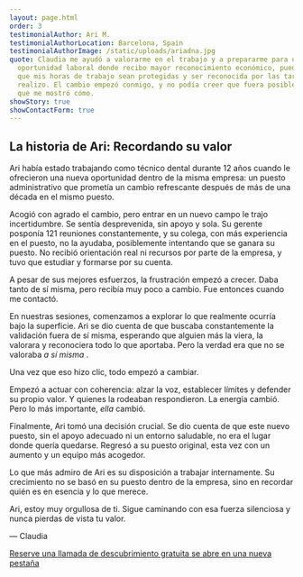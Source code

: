 ```yaml
---
layout: page.html
order: 3
testimonialAuthor: Ari M.
testimonialAuthorLocation: Barcelona, Spain
testimonialAuthorImage: /static/uploads/ariadna.jpg
quote: Claudia me ayudó a valorarme en el trabajo y a prepararme para una mejor
  oportunidad laboral donde recibo mayor reconocimiento económico, puedo hacer
  que mis horas de trabajo sean protegidas y ser reconocida por las tareas que
  realizo. El cambio empezó conmigo, y no podía creer que fuera posible hasta
  que me mostró cómo.
showStory: true
showContactForm: true
---
```

## La historia de Ari: Recordando su valor

Ari había estado trabajando como técnico dental durante 12 años cuando le ofrecieron una nueva oportunidad dentro de la misma empresa: un puesto administrativo que prometía un cambio refrescante después de más de una década en el mismo puesto.

Acogió con agrado el cambio, pero entrar en un nuevo campo le trajo incertidumbre. Se sentía desprevenida, sin apoyo y sola. Su gerente posponía 121 reuniones constantemente, y su colega, con más experiencia en el puesto, no la ayudaba, posiblemente intentando que se ganara su puesto. No recibió orientación real ni recursos por parte de la empresa, y tuvo que estudiar y formarse por su cuenta.

A pesar de sus mejores esfuerzos, la frustración empezó a crecer. Daba tanto de sí misma, pero recibía muy poco a cambio. Fue entonces cuando me contactó.

En nuestras sesiones, comenzamos a explorar lo que realmente ocurría bajo la superficie. Ari se dio cuenta de que buscaba constantemente la validación fuera de sí misma, esperando que alguien más la viera, la valorara y reconociera todo lo que aportaba. Pero la verdad era que no se valoraba *a sí misma* .

Una vez que eso hizo clic, todo empezó a cambiar.

Empezó a actuar con coherencia: alzar la voz, establecer límites y defender su propio valor. Y quienes la rodeaban respondieron. La energía cambió. Pero lo más importante, *ella* cambió.

Finalmente, Ari tomó una decisión crucial. Se dio cuenta de que este nuevo puesto, sin el apoyo adecuado ni un entorno saludable, no era el lugar donde quería quedarse. Regresó a su puesto original, esta vez con un aumento y un equipo más acogedor.

Lo que más admiro de Ari es su disposición a trabajar internamente. Su crecimiento no se basó en su puesto dentro de la empresa, sino en recordar quién es en esencia y lo que merece.

Ari, estoy muy orgullosa de ti. Sigue caminando con esa fuerza silenciosa y nunca pierdas de vista tu valor.

— Claudia

<a href="https://claudiadecarlo.zohobookings.eu/#/240577000000038054" rel="noopener noreferrer" class="btn" target="_blank">Reserve una llamada de descubrimiento gratuita <span class="sr-only">se abre en una nueva pestaña</span></a>
